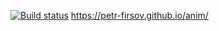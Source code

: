 [![Build status](https://ci.appveyor.com/api/projects/status/yv60b16d0l5j9n94?svg=true)](https://ci.appveyor.com/project/petr-firsov/anim)
https://petr-firsov.github.io/anim/